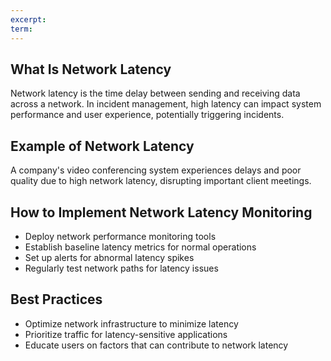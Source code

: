 ```yaml
---
excerpt: 
term:
---
```

## What Is Network Latency

Network latency is the time delay between sending and receiving data across a network. In incident management, high latency can impact system performance and user experience, potentially triggering incidents.

## Example of Network Latency

A company's video conferencing system experiences delays and poor quality due to high network latency, disrupting important client meetings.

## How to Implement Network Latency Monitoring

- Deploy network performance monitoring tools
- Establish baseline latency metrics for normal operations
- Set up alerts for abnormal latency spikes
- Regularly test network paths for latency issues

## Best Practices

- Optimize network infrastructure to minimize latency
- Prioritize traffic for latency-sensitive applications
- Educate users on factors that can contribute to network latency